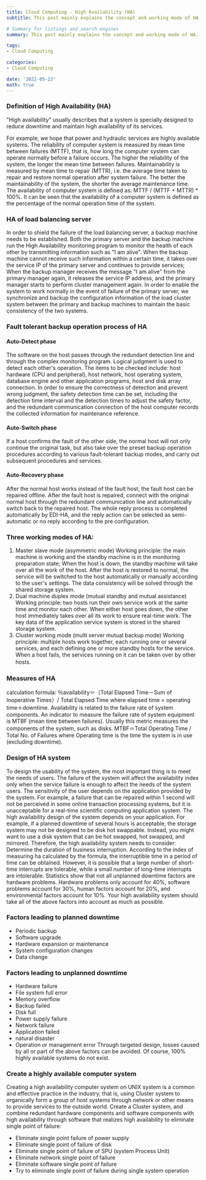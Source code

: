 ```yaml
---
title: Cloud Computing - High Availability (HA)
subtitle: This post mainly explains the concept and working mode of HA.

# Summary for listings and search engines
summary: This post mainly explains the concept and working mode of HA.

tags: 
- Cloud Computing

categories: 
- Cloud Computing

date: '2022-05-23'
math: true
---
```

### Definition of High Availability (HA)
"High availability" usually describes that a system is specially designed to reduce downtime and maintain high availability of its services.

For example, we hope that power and hydraulic services are highly available systems.
The reliability of computer system is measured by mean time between failures (MTTF), that is, how long the computer system can operate normally before a failure occurs. The higher the reliability of the system, the longer the mean time between failures. Maintainability is measured by mean time to repair (MTTR), i.e. the average time taken to repair and restore normal operation after system failure. The better the maintainability of the system, the shorter the average maintenance time. The availability of computer system is defined as: MTTF / (MTTF + MTTR) * 100%. It can be seen that the availability of a computer system is defined as the percentage of the normal operation time of the system.

### HA of load balancing server
In order to shield the failure of the load balancing server, a backup machine needs to be established. Both the primary server and the backup machine run the High Availability monitoring program to monitor the health of each other by transmitting information such as "I am alive". When the backup machine cannot receive such information within a certain time, it takes over the service IP of the primary server and continues to provide services; When the backup manager receives the message "I am alive" from the primary manager again, it releases the service IP address, and the primary manager starts to perform cluster management again. In order to enable the system to work normally in the event of failure of the primary server, we synchronize and backup the configuration information of the load cluster system between the primary and backup machines to maintain the basic consistency of the two systems.

### Fault tolerant backup operation process of HA
#### Auto-Detect phase
The software on the host passes through the redundant detection line and through the complex monitoring program. Logical judgment is used to detect each other's operation. The items to be checked include: host hardware (CPU and peripheral), host network, host operating system, database engine and other application programs, host and disk array connection. In order to ensure the correctness of detection and prevent wrong judgment, the safety detection time can be set, including the detection time interval and the detection times to adjust the safety factor, and the redundant communication connection of the host computer records the collected information for maintenance reference.
#### Auto-Switch phase
If a host confirms the fault of the other side, the normal host will not only continue the original task, but also take over the preset backup operation procedures according to various fault-tolerant backup modes, and carry out subsequent procedures and services.
#### Auto-Recovery phase
After the normal host works instead of the fault host, the fault host can be repaired offline. After the fault host is repaired, connect with the original normal host through the redundant communication line and automatically switch back to the repaired host. The whole reply process is completed automatically by EDI-HA, and the reply action can be selected as semi-automatic or no reply according to the pre configuration.

### Three working modes of HA:
1. Master slave mode (asymmetric mode)
Working principle: the main machine is working and the standby machine is in the monitoring preparation state; When the host is down, the standby machine will take over all the work of the host. After the host is restored to normal, the service will be switched to the host automatically or manually according to the user's settings. The data consistency will be solved through the shared storage system.
2. Dual machine duplex mode (mutual standby and mutual assistance)
Working principle: two hosts run their own service work at the same time and monitor each other. When either host goes down, the other host immediately takes over all its work to ensure real-time work. The key data of the application service system is stored in the shared storage system.
3. Cluster working mode (multi server mutual backup mode)
Working principle: multiple hosts work together, each running one or several services, and each defining one or more standby hosts for the service. When a host fails, the services running on it can be taken over by other hosts.
　　 
### Measures of HA
calculation formula:
％availability＝（Total Elapsed Time－Sum of Inoperative Times）/ Total Elapsed Time
where elapsed time = operating time＋downtime.
Availability is related to the failure rate of system components. An indicator to measure the failure rate of system equipment is MTBF (mean time between failures). Usually this metric measures the components of the system, such as disks.
MTBF＝Total Operating Time / Total No. of Failures 
where Operating time is the time the system is in use (excluding downtime).

### Design of HA system
To design the usability of the system, the most important thing is to meet the needs of users. The failure of the system will affect the availability index only when the service failure is enough to affect the needs of the system users. The sensitivity of the user depends on the application provided by the system. For example, a failure that can be repaired within 1 second will not be perceived in some online transaction processing systems, but it is unacceptable for a real-time scientific computing application system.
The high availability design of the system depends on your application. For example, if a planned downtime of several hours is acceptable, the storage system may not be designed to be disk hot swappable. Instead, you might want to use a disk system that can be hot swapped, hot swapped, and mirrored.
Therefore, the high availability system needs to consider:
Determine the duration of business interruption. According to the index of measuring ha calculated by the formula, the interruptible time in a period of time can be obtained. However, it is possible that a large number of short-time interrupts are tolerable, while a small number of long-time interrupts are intolerable.
Statistics show that not all unplanned downtime factors are hardware problems. Hardware problems only account for 40%, software problems account for 30%, human factors account for 20%, and environmental factors account for 10%. Your high availability system should take all of the above factors into account as much as possible.

### Factors leading to planned downtime
- Periodic backup
- Software upgrade
- Hardware expansion or maintenance
- System configuration changes
- Data change

### Factors leading to unplanned downtime 
- Hardware failure
- File system full error
- Memory overflow
- Backup failed
- Disk full
- Power supply failure
- Network failure
- Application failed
- natural disaster
- Operation or management error
Through targeted design, losses caused by all or part of the above factors can be avoided. Of course, 100% highly available systems do not exist.

### Create a highly available computer system
Creating a high availability computer system on UNIX system is a common and effective practice in the industry, that is, using Cluster system to organically form a group of host systems through network or other means to provide services to the outside world. Create a Cluster system, and combine redundant hardware components and software components with high availability through software that realizes high availability to eliminate single point of failure:

- Eliminate single point failure of power supply
- Eliminate single point of failure of disk
- Eliminate single point of failure of SPU (system Process Unit)
- Eliminate network single point of failure
- Eliminate software single point of failure
- Try to eliminate single point of failure during single system operation